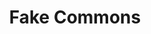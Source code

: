 ---
title: Fake Commons
# your social media username
twitter: 
instagram: 
github:
# your website including http:// or https://
www:

# Do NOT edit beyond here
layout: artist
---